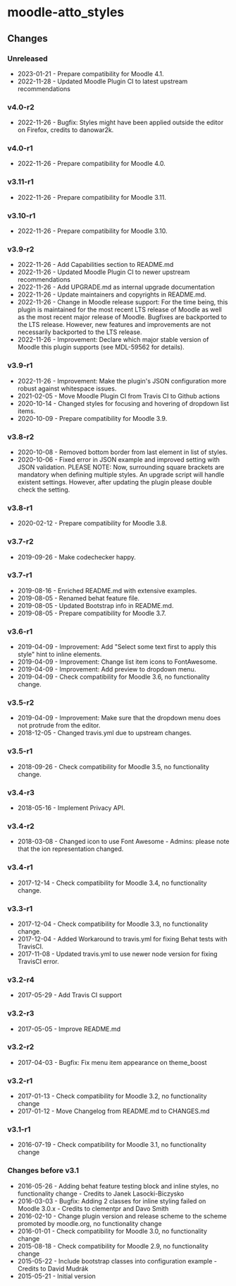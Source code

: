 moodle-atto_styles
==================

Changes
-------

### Unreleased

* 2023-01-21 - Prepare compatibility for Moodle 4.1.
* 2022-11-28 - Updated Moodle Plugin CI to latest upstream recommendations

### v4.0-r2

* 2022-11-26 - Bugfix: Styles might have been applied outside the editor on Firefox, credits to danowar2k.

### v4.0-r1

* 2022-11-26 - Prepare compatibility for Moodle 4.0.

### v3.11-r1

* 2022-11-26 - Prepare compatibility for Moodle 3.11.

### v3.10-r1

* 2022-11-26 - Prepare compatibility for Moodle 3.10.

### v3.9-r2

* 2022-11-26 - Add Capabilities section to README.md
* 2022-11-26 - Updated Moodle Plugin CI to newer upstream recommendations
* 2022-11-26 - Add UPGRADE.md as internal upgrade documentation
* 2022-11-26 - Update maintainers and copyrights in README.md.
* 2022-11-26 - Change in Moodle release support:
               For the time being, this plugin is maintained for the most recent LTS release of Moodle as well as the most recent major release of Moodle.
               Bugfixes are backported to the LTS release. However, new features and improvements are not necessarily backported to the LTS release.
* 2022-11-26 - Improvement: Declare which major stable version of Moodle this plugin supports (see MDL-59562 for details).

### v3.9-r1

* 2022-11-26 - Improvement: Make the plugin's JSON configuration more robust against whitespace issues.
* 2021-02-05 - Move Moodle Plugin CI from Travis CI to Github actions
* 2020-10-14 - Changed styles for focusing and hovering of dropdown list items.
* 2020-10-09 - Prepare compatibility for Moodle 3.9.

### v3.8-r2

* 2020-10-08 - Removed bottom border from last element in list of styles.
* 2020-10-06 - Fixed error in JSON example and improved setting with JSON validation.
               PLEASE NOTE: Now, surrounding square brackets are mandatory when defining multiple styles.
                            An upgrade script will handle existent settings. However, after updating the plugin
                            please double check the setting.

### v3.8-r1

* 2020-02-12 - Prepare compatibility for Moodle 3.8.

### v3.7-r2

* 2019-09-26 - Make codechecker happy.

### v3.7-r1

* 2019-08-16 - Enriched README.md with extensive examples.
* 2019-08-05 - Renamed behat feature file.
* 2019-08-05 - Updated Bootstrap info in README.md.
* 2019-08-05 - Prepare compatibility for Moodle 3.7.

### v3.6-r1

* 2019-04-09 - Improvement: Add "Select some text first to apply this style" hint to inline elements.
* 2019-04-09 - Improvement: Change list item icons to FontAwesome.
* 2019-04-09 - Improvement: Add preview to dropdown menu.
* 2019-04-09 - Check compatibility for Moodle 3.6, no functionality change.

### v3.5-r2

* 2019-04-09 - Improvement: Make sure that the dropdown menu does not protrude from the editor.
* 2018-12-05 - Changed travis.yml due to upstream changes.

### v3.5-r1

* 2018-09-26 - Check compatibility for Moodle 3.5, no functionality change.

### v3.4-r3

* 2018-05-16 - Implement Privacy API.

### v3.4-r2

* 2018-03-08 - Changed icon to use Font Awesome - Admins: please note that the ion representation changed.

### v3.4-r1

* 2017-12-14 - Check compatibility for Moodle 3.4, no functionality change.

### v3.3-r1

* 2017-12-04 - Check compatibility for Moodle 3.3, no functionality change.
* 2017-12-04 - Added Workaround to travis.yml for fixing Behat tests with TravisCI.
* 2017-11-08 - Updated travis.yml to use newer node version for fixing TravisCI error.

### v3.2-r4

* 2017-05-29 - Add Travis CI support

### v3.2-r3

* 2017-05-05 - Improve README.md

### v3.2-r2

* 2017-04-03 - Bugfix: Fix menu item appearance on theme_boost

### v3.2-r1

* 2017-01-13 - Check compatibility for Moodle 3.2, no functionality change
* 2017-01-12 - Move Changelog from README.md to CHANGES.md

### v3.1-r1

* 2016-07-19 - Check compatibility for Moodle 3.1, no functionality change

### Changes before v3.1

* 2016-05-26 - Adding behat feature testing block and inline styles, no functionality change - Credits to Janek Lasocki-Biczysko
* 2016-03-03 - Bugfix: Adding 2 classes for inline styling failed on Moodle 3.0.x - Credits to clementpr and Davo Smith
* 2016-02-10 - Change plugin version and release scheme to the scheme promoted by moodle.org, no functionality change
* 2016-01-01 - Check compatibility for Moodle 3.0, no functionality change
* 2015-08-18 - Check compatibility for Moodle 2.9, no functionality change
* 2015-05-22 - Include bootstrap classes into configuration example - Credits to David Mudrák
* 2015-05-21 - Initial version
